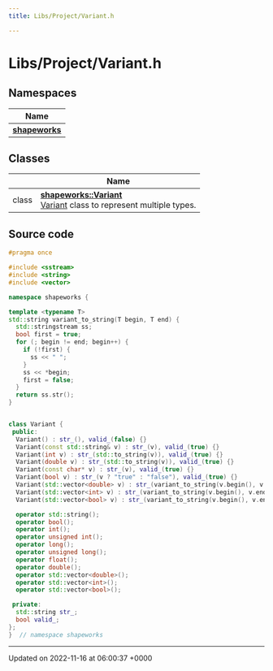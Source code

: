 ```yaml
---
title: Libs/Project/Variant.h

---
```


# Libs/Project/Variant.h



## Namespaces

| Name           |
| -------------- |
| **[shapeworks](../Namespaces/namespaceshapeworks.md)**  |

## Classes

|                | Name           |
| -------------- | -------------- |
| class | **[shapeworks::Variant](../Classes/classshapeworks_1_1Variant.md)** <br>[Variant]() class to represent multiple types.  |




## Source code

```cpp
#pragma once

#include <sstream>
#include <string>
#include <vector>

namespace shapeworks {

template <typename T>
std::string variant_to_string(T begin, T end) {
  std::stringstream ss;
  bool first = true;
  for (; begin != end; begin++) {
    if (!first) {
      ss << " ";
    }
    ss << *begin;
    first = false;
  }
  return ss.str();
}


class Variant {
 public:
  Variant() : str_(), valid_(false) {}
  Variant(const std::string& v) : str_(v), valid_(true) {}
  Variant(int v) : str_(std::to_string(v)), valid_(true) {}
  Variant(double v) : str_(std::to_string(v)), valid_(true) {}
  Variant(const char* v) : str_(v), valid_(true) {}
  Variant(bool v) : str_(v ? "true" : "false"), valid_(true) {}
  Variant(std::vector<double> v) : str_(variant_to_string(v.begin(), v.end())), valid_(true) {}
  Variant(std::vector<int> v) : str_(variant_to_string(v.begin(), v.end())), valid_(true) {}
  Variant(std::vector<bool> v) : str_(variant_to_string(v.begin(), v.end())), valid_(true) {}

  operator std::string();
  operator bool();
  operator int();
  operator unsigned int();
  operator long();
  operator unsigned long();
  operator float();
  operator double();
  operator std::vector<double>();
  operator std::vector<int>();
  operator std::vector<bool>();

 private:
  std::string str_;
  bool valid_;
};
}  // namespace shapeworks
```


-------------------------------

Updated on 2022-11-16 at 06:00:37 +0000
